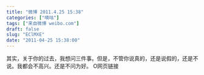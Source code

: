 ```yaml
---
title: "微博 2011.4.25 15:38"
categories: ["嘀咕"]
tags: ["来自微博 weibo.com"]
draft: false
slug: "EClMXE"
date: "2011-04-25 15:38:00"
---
```


<p>其实，关于你的过去，我想问三件事。但是，不管你说真的，还是说假的，还是不说。我都会不高兴。还是不问为好。 O网页链接 ​​​​</p>
